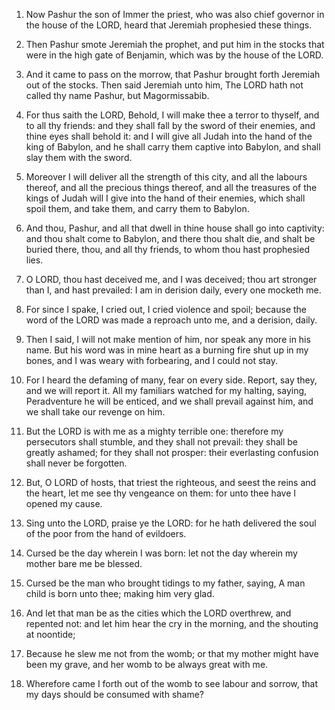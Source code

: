 1. Now Pashur the son of Immer the priest, who was also chief
governor in the house of the LORD, heard that Jeremiah prophesied
these things.

2. Then Pashur smote Jeremiah the prophet, and put him in the stocks
that were in the high gate of Benjamin, which was by the house of the
LORD.

3. And it came to pass on the morrow, that Pashur brought forth
Jeremiah out of the stocks. Then said Jeremiah unto him, The LORD hath
not called thy name Pashur, but Magormissabib.

4. For thus saith the LORD, Behold, I will make thee a terror to
thyself, and to all thy friends: and they shall fall by the sword of
their enemies, and thine eyes shall behold it: and I will give all
Judah into the hand of the king of Babylon, and he shall carry them
captive into Babylon, and shall slay them with the sword.

5. Moreover I will deliver all the strength of this city, and all
the labours thereof, and all the precious things thereof, and all the
treasures of the kings of Judah will I give into the hand of their
enemies, which shall spoil them, and take them, and carry them to
Babylon.

6. And thou, Pashur, and all that dwell in thine house shall go into
captivity: and thou shalt come to Babylon, and there thou shalt die,
and shalt be buried there, thou, and all thy friends, to whom thou
hast prophesied lies.

7. O LORD, thou hast deceived me, and I was deceived; thou art
stronger than I, and hast prevailed: I am in derision daily, every one
mocketh me.

8. For since I spake, I cried out, I cried violence and spoil;
because the word of the LORD was made a reproach unto me, and a
derision, daily.

9. Then I said, I will not make mention of him, nor speak any more
in his name. But his word was in mine heart as a burning fire shut up
in my bones, and I was weary with forbearing, and I could not stay.

10. For I heard the defaming of many, fear on every side. Report,
say they, and we will report it. All my familiars watched for my
halting, saying, Peradventure he will be enticed, and we shall prevail
against him, and we shall take our revenge on him.

11. But the LORD is with me as a mighty terrible one: therefore my
persecutors shall stumble, and they shall not prevail: they shall be
greatly ashamed; for they shall not prosper: their everlasting
confusion shall never be forgotten.

12. But, O LORD of hosts, that triest the righteous, and seest the
reins and the heart, let me see thy vengeance on them: for unto thee
have I opened my cause.

13. Sing unto the LORD, praise ye the LORD: for he hath delivered
the soul of the poor from the hand of evildoers.

14. Cursed be the day wherein I was born: let not the day wherein my
mother bare me be blessed.

15. Cursed be the man who brought tidings to my father, saying, A
man child is born unto thee; making him very glad.

16. And let that man be as the cities which the LORD overthrew, and
repented not: and let him hear the cry in the morning, and the
shouting at noontide;

17. Because he slew me not from the womb; or
that my mother might have been my grave, and her womb to be always
great with me.

18. Wherefore came I forth out of the womb to see labour and sorrow,
that my days should be consumed with shame?